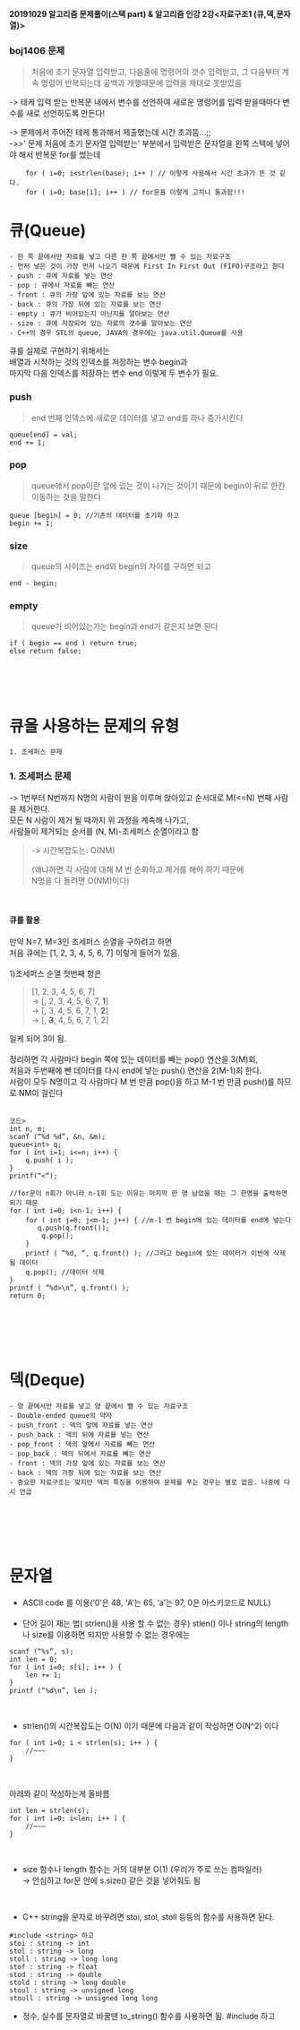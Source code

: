 **20191029 알고리즘 문제풀이(스택 part) & 알고리즘 인강 2강<자료구조1 (큐,덱,문자열)>**

### boj1406 문제 
> 처음에 초기 문자열 입력받고, 다음줄에 명령어의 갯수 입력받고, 그 다음부터 계속 명령어 반복되는데 공백과 개행때문에 입력을 제대로 못받았음

-> 테케 입력 받는 반복문 내에서 변수를 선언하여 새로운 명령어를 입력 받을때마다 변수를 새로 선언하도록 만든다!<br/>

-> 문제에서 주어진 테케 통과해서 제출했는데 시간 초과뜸…;;<br/>
->>' 문제 처음에 초기 문자열 입력받는’ 부분에서 입력받은 문자열을 왼쪽 스택에 넣어야 해서 반복문 for를 썼는데<br/>

		for ( i=0; i<strlen(base); i++ ) // 이렇게 사용해서 시간 초과가 뜬 것 같다.
		for ( i=0; base[i]; i++ ) // for문을 이렇게 고치니 통과함!!!
		

# **큐(Queue)**
```
- 한 쪽 끝에서만 자료를 넣고 다른 한 쪽 끝에서만 뺄 수 있는 자료구조
- 먼저 넣은 것이 가장 먼저 나오기 때문에 First In First Out (FIFO)구조라고 한다
- push : 큐에 자료를 넣는 연산
- pop : 큐에서 자료를 빼는 연산
- front : 큐의 가장 앞에 있는 자료를 보는 연산
- back : 큐의 가장 뒤에 있는 자료를 보는 연산
- empty : 큐가 비어있는지 아닌지를 알아보는 연산
- size : 큐에 저장되어 있는 자료의 갯수를 알아보는 연산
- C++의 경우 STL의 queue, JAVA의 경우에는 java.util.Queue를 사용
```


큐를 실제로 구현하기 위해서는<br/>
배열과 시작하는 것의 인덱스를 저장하는 변수 begin과<br/>
마지막 다음 인덱스를 저장하는 변수 end 이렇게 두 변수가 필요.<br/>

### **push** 
> end 번째 인덱스에 새로운 데이터를 넣고 end를 하나 증가시킨다

    queue[end] = val;
    end += 1;

### **pop**
> queue에서 pop이란 앞에 있는 것이 나가는 것이기 때문에 begin이 뒤로 한칸 이동하는 것을 말한다

    queue [begin] = 0; //기존의 데이터를 초기화 하고
    begin += 1;

### **size**
> queue의 사이즈는 end와 begin의 차이를 구하면 되고

    end - begin;

### **empty** 
> queue가 비어있는가는 begin과 end가 같은지 보면 된다

    if ( begin == end ) return true;
    else return false;

<br />
<br />
<br />

# **큐을 사용하는 문제의 유형**
```
1. 조세퍼스 문제
```

### **1. 조세퍼스 문제**
-> 1번부터 N번까지 N명의 사람이 원을 이루며 앉아있고 순서대로 M(<=N) 번째 사람을 제거한다.<br />
모든 N 사람이 제거 될 때까지 위 과정을 계속해 나가고,<br />
사람들이 제거되는 순서를 (N, M)-조세퍼스 순열이라고 함<br />

> -> 시간복잡도는: O(NM)<br/>
>
> (왜냐하면 각 사람에 대해 M 번 순회하고 제거를 해야 하기 때문에<br/>
> N명을 다 돌려면 O(NM)이다)<br/>

<br/>

#### **큐를 활용**
만약 N=7, M=3인 조세퍼스 순열을 구하려고 하면<br/>
처음 큐에는 [1, 2, 3, 4, 5, 6, 7] 이렇게 들어가 있음.<br/><br/>
1)조세퍼스 순열 첫번째 항은
>
> [1, 2, 3, 4, 5, 6, 7]<br/>
-> [, 2, 3, 4, 5, 6, 7, **1**]<br/>
-> [, 3, 4, 5, 6, 7, 1, **2**]<br/>
-> [, **~~3~~**, 4, 5, 6, 7, 1, 2]<br/>


일케 되어 3이 됨.<br/><br/>
정리하면 각 사람마다 begin 쪽에 있는 데이터를 빼는 pop() 연산을 3(M)회,<br/>
처음과 두번째에 뺀 데이터를 다시 end에 넣는 push() 연산을 2(M-1)회 한다.<br/>
사람이 모두 N명이고 각 사람마다 M 번 만큼 pop()을 하고 M-1 번 만큼 push()를 하므로 NM이 걸린다<br/>
<br/>

```
코드>
int n, m;
scanf (“%d %d”, &n, &m);
queue<int> q;
for ( int i=1; i<=n; i++) {
    q.push( i );
}
printf(“<“);

//for문이 n회가 아니라 n-1회 도는 이유는 마지막 한 명 남았을 때는 그 한명을 출력하면 되기 때문
for ( int i=0; i<n-1; i++) { 
    for ( int j=0; j<m-1; j++) { //m-1 번 begin에 있는 데이터를 end에 넣는다
       q.push(q.front());
        q.pop();
    }
    printf ( “%d, “, q.front() ); //그리고 begin에 있는 데이터가 이번에 삭제될 데이터
    q.pop(); //데이터 삭제
}
printf ( “%d>\n”, q.front() );
return 0;
```
<br/>
<br/>
<br/>
<br/>

# **덱(Deque)**
```
- 양 끝에서만 자료를 넣고 양 끝에서 뺄 수 있는 자료구조
- Double-ended queue의 약자
- push_front : 덱의 앞에 자료를 넣는 연산
- push_back : 덱의 뒤에 자료를 넣는 연산
- pop_front : 덱의 앞에서 자료를 빼는 연산
- pop_back : 덱의 뒤에서 자료를 빼는 연산
- front : 덱의 가장 앞에 있는 자료를 보는 연산
- back : 덱의 가장 뒤에 있는 자료를 보는 연산
- 중요한 자료구조는 맞지만 덱의 특징을 이용하여 문제를 푸는 경우는 별로 없음. 나중에 다시 언급
```

<br/>
<br/>
<br/>
<br/>

# **문자열**

- ASCII code 를 이용(‘0’은 48, ‘A’는 65, ‘a’는 97, 0은 아스키코드로 NULL)<br/><br/>
- 단어 길이 재는 법( strlen()을 사용 할 수 없는 경우)
stlen() 이나 string의 length나 size를 이용하면 되지만 사용할 수 없는 경우에는
```
scanf (“%s”, s);
int len = 0;
for ( int i=0; s[i]; i++ ) {
    len += 1;
}
printf (“%d\n”, len );
```
<br/>

- strlen()의 시간복잡도는 O(N) 이기 때문에 다음과 같이 작성하면 O(N^2) 이다

```
for ( int i=0; i < strlen(s); i++ ) {
    //~~~
}
```
<br/>

아래와 같이 작성하는게 올바름
```
int len = strlen(s);
for ( int i=0; i<len; i++ ) {
    //~~~
}
```
<br/>

* size 함수나 length 함수는 거의 대부분 O(1) (우리가 주로 쓰는 컴파일러) <br/>
-> 안심하고 for문 안에 s.size() 같은 것을 넣어줘도 됨
<br/>

* C++ string을 문자로 바꾸려면 stoi, stol, stoll 등등의 함수를 사용하면 된다. 
```
#include <string> 하고
stoi : string -> int
stol : string -> long
stoll : string -> long long
stof : string -> float
stod : string -> double
stold : string -> long double
stoul : string -> unsigned long
stoull : string -> unsigned long long
```

* 정수, 실수를 문자열로 바꿀땐 to_string() 함수를 사용하면 됨. #include <string> 하고
<br/>
<br/>
<br/>
<br/>









